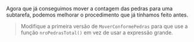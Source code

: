 Agora que já conseguimos mover a contagem das pedras para uma subtarefa, podemos melhorar o procedimento que já tínhamos feito antes.

> Modifique a primeira versão de `MoverConformePedras` para que use a função `nroPedrasTotal()` em vez de usar a expressão grande.
